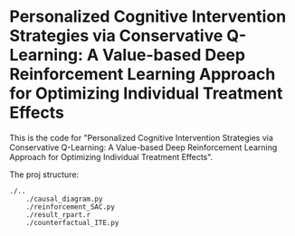 # Personalized Cognitive Intervention Strategies via Conservative Q-Learning: A Value-based Deep Reinforcement Learning Approach for Optimizing Individual Treatment Effects

This is the code for "Personalized Cognitive Intervention Strategies via Conservative Q-Learning: A Value-based Deep Reinforcement Learning Approach for Optimizing Individual Treatment Effects".

The proj structure:
```
./..
    ./causal_diagram.py
    ./reinforcement_SAC.py
    ./result_rpart.r
    ./counterfactual_ITE.py
  
```
